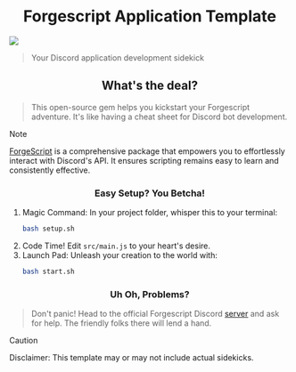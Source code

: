 <h1 align="center">Forgescript Application Template</h1>
<image align="center" src="./assets/banner-transparent.png">

> Your Discord application development sidekick 
<h2 align="center">What's the deal?</h2>

> This open-source gem helps you kickstart your Forgescript adventure.  It's like having a cheat sheet for Discord bot development.

> [!NOTE]
> [ForgeScript](https://github.com/tryforge/ForgeScript) is a comprehensive package that empowers you to effortlessly interact with Discord's API. It ensures scripting remains easy to learn and consistently effective.
<h3 align="center">Easy Setup? You Betcha!</h3>

1. Magic Command: In your project folder, whisper this to your terminal:
   ```bash
   bash setup.sh
   ```
2. Code Time! Edit `src/main.js` to your heart's desire.
3. Launch Pad: Unleash your creation to the world with:
   ```bash
   bash start.sh
   ```

<h3 align="center">Uh Oh, Problems?</h3>

> Don't panic! Head to the official Forgescript Discord [server](https://discord.gg/9zcuN7JupV) and ask for help. The friendly folks there will lend a hand.

> [!CAUTION]
> Disclaimer: This template may or may not include actual sidekicks.
